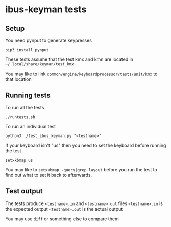 ibus-keyman tests
=================

Setup
-----

You need pynput to generate keypresses

`pip3 install pynput`

These tests assume that the test kmx and kmn are located in
`~/.local/share/keyman/test_kmx`

You may like to link `common/engine/keyboardprocessor/tests/unit/kmx` to that location


Running tests
-------------

To run all the tests

`./runtests.sh`

To run an individual test <testname>

`python3 ./test_ibus_keyman.py "<testname>"`

If your keyboard isn't "us" then you need to set the keyboard before running the test

`setxkbmap us`

You may like to `setxkbmap -query|grep layout` before you run the test to find
out what to set it back to afterwards.

Test output
-----------

The tests produce `<testname>.in` and `<testname>.out` files
`<testname>.in` is the expected output
`<testname>.out` is the actual output

You may use `diff` or something else to compare them


